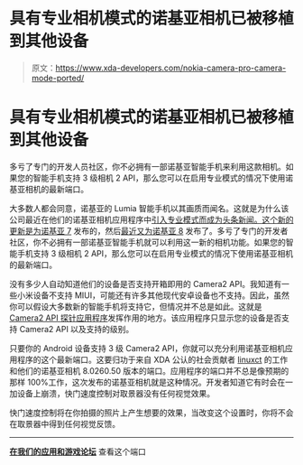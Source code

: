 # 具有专业相机模式的诺基亚相机已被移植到其他设备

> 原文：<https://www.xda-developers.com/nokia-camera-pro-camera-mode-ported/>

# 具有专业相机模式的诺基亚相机已被移植到其他设备

多亏了专门的开发人员社区，你不必拥有一部诺基亚智能手机来利用这款相机。如果您的智能手机支持 3 级相机 2 API，那么您可以在启用专业模式的情况下使用诺基亚相机的最新端口。

大多数人都会同意，诺基亚的 Lumia 智能手机以其画质而闻名。这就是为什么该公司最近在他们的诺基亚相机应用程序中[引入专业模式而成为头条新闻。这个新的更新](https://www.xda-developers.com/nokia-lumia-camera-pro-android/)[是为诺基亚 7](https://www.xda-developers.com/download-nokia-camera-pro-camera-nokia-7/) 发布的，然后[最近又为诺基亚 8](https://www.xda-developers.com/pro-camera-mode-nokia-8/) 发布了。多亏了专门的开发者社区，你不必拥有一部诺基亚智能手机就可以利用这一新的相机功能。如果您的智能手机支持 3 级相机 2 API，那么您可以在启用专业模式的情况下使用诺基亚相机的最新端口。

没有多少人自动知道他们的设备是否支持开箱即用的 Camera2 API。我知道有一些小米设备不支持 MIUI，可能还有许多其他现代安卓设备也不支持。因此，虽然你可以假设大多数新的智能手机将支持它，但情况并不总是如此。这就是 [Camera2 API 探针应用程序](https://play.google.com/store/apps/details?id=com.airbeat.device.inspector)发挥作用的地方。该应用程序只显示您的设备是否支持 Camera2 API 以及支持的级别。

只要你的 Android 设备支持 3 级 Camera2 API，你就可以充分利用诺基亚相机应用程序的这个最新端口。这要归功于来自 XDA 公认的社会贡献者 [linuxct](https://forum.xda-developers.com/member.php?u=4787101) 的工作和他们的诺基亚相机 8.0260.50 版本的端口。应用程序的端口并不总是像预期的那样 100%工作，这次发布的诺基亚相机就是这种情况。开发者知道它有时会在一加设备上崩溃，快门速度控制对取景器没有任何视觉效果。

快门速度控制将在你拍摄的照片上产生想要的效果，当改变这个设置时，你将不会在取景器中得到任何视觉反馈。

* * *

[**在我们的应用和游戏论坛**](https://forum.xda-developers.com/android/apps-games/app-nokia-camera-8-0260-50-pro-mode-t3798127) 查看这个端口
